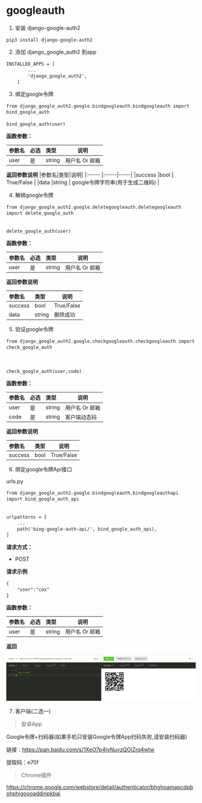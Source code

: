 # googleauth



1. 安装 django-google-auth2


```
pip3 install django-google-auth2
```

2. 添加 django_google_auth2 到app

```
INSTALLED_APPS = [
        ...
        'django_google_auth2',
    ]
```

3. 绑定google令牌

```
from django_google_auth2.google.bindgoogleauth.bindgoogleauth import bind_google_auth

bind_google_auth(user) 

```


**函数参数：** 

|参数名|必选|类型|说明|
|:----    |:---|:----- |-----   |
|user |是  |string | 用户名 Or 邮箱   |



 **返回参数说明** 
|参数名|类型|说明|
|:-----  |:-----|-----|
|success |bool   | True/False |
|data |string   | google令牌字符串(用于生成二维码) |



4. 解绑google令牌

```
from django_google_auth2.google.deletegoogleauth.deletegoogleauth import delete_google_auth


delete_google_auth(user) 

```


**函数参数：** 

|参数名|必选|类型|说明|
|:----    |:---|:----- |-----   |
|user |是  |string | 用户名 Or 邮箱   |




 **返回参数说明** 
 
|参数名|类型|说明|
|:-----  |:-----|-----|
|success |bool   | True/False |
|data |string   | 删除成功 |




5. 验证google令牌

```
from django_google_auth2.google.checkgoogleauth.checkgoogleauth import check_google_auth



check_google_auth(user,code) 

```

**函数参数：** 

|参数名|必选|类型|说明|
|:----    |:---|:----- |-----   |
|user |是  |string | 用户名 Or 邮箱   |
|code |是  |string | 客户端动态码    |



 **返回参数说明** 
 
|参数名|类型|说明|
|:-----  |:-----|-----|
|success |bool   | True/False |




6. 绑定google令牌Api接口


urls.py

```
from django_google_auth2.google.bindgoogleauth.bindgoogleauthapi import bind_google_auth_api


urlpatterns = [
    ...
    path('bing-google-auth-api/', bind_google_auth_api),
]

```

**请求方式：**
- POST

 **请求示例**

```
{
	"user":"cox"
}
```

**函数参数：** 

|参数名|必选|类型|说明|
|:----    |:---|:----- |-----   |
|user |是  |string | 用户名 Or 邮箱   |

 **返回** 
 
![20190402192923-image.png](https://raw.githubusercontent.com/Coxhuang/yosoro/master/20190402192923-image.png)


7. 客户端(二选一)

> 安卓App

Google令牌+扫码器(如果手机只安装Google令牌App扫码失败,请安装扫码器)

链接：https://pan.baidu.com/s/1XeO7p4IvNuvzQOiZrq4wtw

提取码：e70f

> Chrome插件

https://chrome.google.com/webstore/detail/authenticator/bhghoamapcdpbohphigoooaddinpkbai




